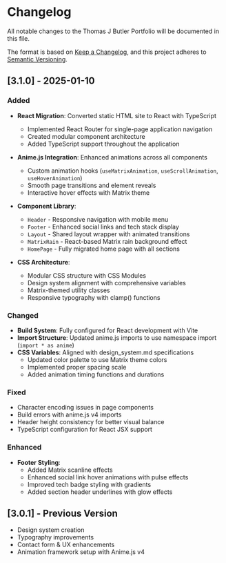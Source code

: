 # Changelog

All notable changes to the Thomas J Butler Portfolio will be documented in this file.

The format is based on [Keep a Changelog](https://keepachangelog.com/en/1.0.0/),
and this project adheres to [Semantic Versioning](https://semver.org/spec/v2.0.0.html).

## [3.1.0] - 2025-01-10

### Added
- **React Migration**: Converted static HTML site to React with TypeScript
  - Implemented React Router for single-page application navigation
  - Created modular component architecture
  - Added TypeScript support throughout the application
  
- **Anime.js Integration**: Enhanced animations across all components
  - Custom animation hooks (`useMatrixAnimation`, `useScrollAnimation`, `useHoverAnimation`)
  - Smooth page transitions and element reveals
  - Interactive hover effects with Matrix theme
  
- **Component Library**:
  - `Header` - Responsive navigation with mobile menu
  - `Footer` - Enhanced social links and tech stack display
  - `Layout` - Shared layout wrapper with animated transitions
  - `MatrixRain` - React-based Matrix rain background effect
  - `HomePage` - Fully migrated home page with all sections

- **CSS Architecture**:
  - Modular CSS structure with CSS Modules
  - Design system alignment with comprehensive variables
  - Matrix-themed utility classes
  - Responsive typography with clamp() functions

### Changed
- **Build System**: Fully configured for React development with Vite
- **Import Structure**: Updated anime.js imports to use namespace import (`import * as anime`)
- **CSS Variables**: Aligned with design_system.md specifications
  - Updated color palette to use Matrix theme colors
  - Implemented proper spacing scale
  - Added animation timing functions and durations
  
### Fixed
- Character encoding issues in page components
- Build errors with anime.js v4 imports
- Header height consistency for better visual balance
- TypeScript configuration for React JSX support

### Enhanced
- **Footer Styling**:
  - Added Matrix scanline effects
  - Enhanced social link hover animations with pulse effects
  - Improved tech badge styling with gradients
  - Added section header underlines with glow effects

## [3.0.1] - Previous Version
- Design system creation
- Typography improvements
- Contact form & UX enhancements
- Animation framework setup with Anime.js v4